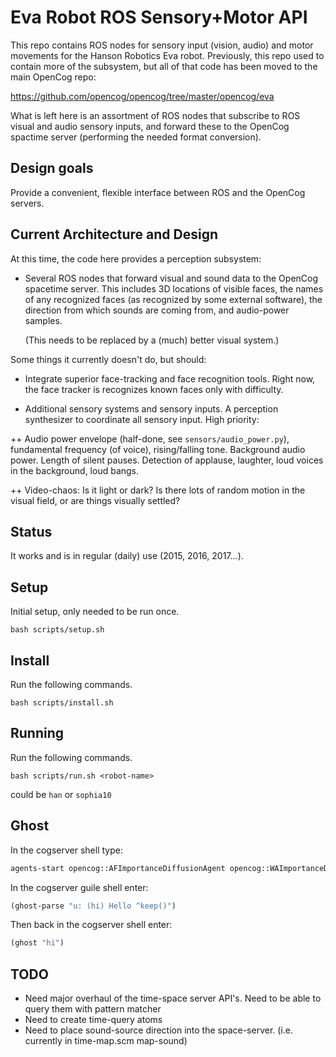 Eva Robot ROS Sensory+Motor API
===============================
This repo contains ROS nodes for sensory input (vision, audio) and
motor movements for the Hanson Robotics Eva robot.  Previously, this
repo used to contain more of the subsystem, but all of that code has
been moved to the main OpenCog repo:

https://github.com/opencog/opencog/tree/master/opencog/eva

What is left here is an assortment of ROS nodes that subscribe
to ROS visual and audio sensory inputs, and forward these to the
OpenCog spactime server (performing the needed format conversion).

Design goals
------------
Provide a convenient, flexible interface between ROS and the OpenCog
servers.

Current Architecture and Design
-------------------------------
At this time, the code here provides a perception subsystem:

 * Several ROS nodes that forward visual and sound data to the
   OpenCog spacetime server. This includes 3D locations of visible
   faces, the names of any recognized faces (as recognized by some
   external software), the direction from which sounds are coming
   from, and audio-power samples.

   (This needs to be replaced by a (much) better visual system.)

Some things it currently doesn't do, but should:

 * Integrate superior face-tracking and face recognition tools.
   Right now, the face tracker is recognizes known faces only with
   difficulty.

 * Additional sensory systems and sensory inputs.  A perception
   synthesizer to coordinate all sensory input. High priority:

  ++ Audio power envelope (half-done, see `sensors/audio_power.py`),
     fundamental frequency (of voice), rising/falling tone.
     Background audio power. Length of silent pauses.  Detection
     of applause, laughter, loud voices in the background, loud
     bangs.

  ++ Video-chaos: Is it light or dark? Is there lots of random
     motion in the visual field, or are things visually settled?

Status
------
It works and is in regular (daily) use (2015, 2016, 2017...).

Setup
-------
Initial setup, only needed to be run once.
```
bash scripts/setup.sh
```

Install
-------
Run the following commands.
```
bash scripts/install.sh
```

Running
-------
Run the following commands.
```
bash scripts/run.sh <robot-name>
```
<robot-name> could be `han` or `sophia10`


Ghost
-------------------------------

In the cogserver shell type:
```bash
agents-start opencog::AFImportanceDiffusionAgent opencog::WAImportanceDiffusionAgent opencog::AFRentCollectionAgent opencog::WARentCollectionAgent
```

In the cogserver guile shell enter:
```scheme
(ghost-parse "u: (hi) Hello ^keep()")
```

Then back in the cogserver shell enter:
```scheme
(ghost "hi")
```


TODO
----
 * Need major overhaul of the time-space server API's. Need to be able
   to query them with pattern matcher
 * Need to create time-query atoms
 * Need to place sound-source direction into the space-server. (i.e. currently
   in time-map.scm map-sound)
   

